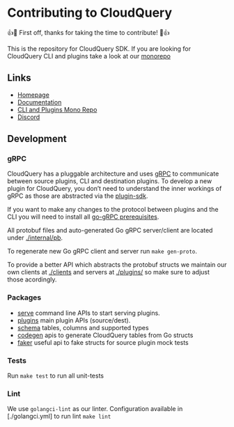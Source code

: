 # Contributing to CloudQuery

:+1::tada: First off, thanks for taking the time to contribute! :tada::+1:

This is the repository for CloudQuery SDK. If you are looking for CloudQuery CLI and plugins take a look at our [monorepo](https://github.com/cloudquery/cloudquery)

## Links

- [Homepage](https://cloudquery.io)
- [Documentation](https://docs.cloudquery.io)
- [CLI and Plugins Mono Repo](https://github.com/cloudquery/cloudquery)
- [Discord](https://cloudquery.io/discord)

## Development

### gRPC

CloudQuery has a pluggable architecture and uses [gRPC](https://grpc.io/) to communicate between source plugins, CLI and destination plugins. To develop a new plugin for CloudQuery, you don’t need to understand the inner workings of gRPC as those are abstracted via the [plugin-sdk](#cloudquery-plugin-sdk-repository).

If you want to make any changes to the protocol between plugins and the CLI you will need to install all [go-gRPC prerequisites](https://grpc.io/docs/languages/go/quickstart/#prerequisites).

All protobuf files and auto-generated Go gRPC server/client are located under [./internal/pb](./internal/pb/).

To regenerate new Go gRPC client and server run `make gen-proto`.

To provide a better API which abstracts the protobuf structs we maintain our own clients at [./clients](./clients) and servers at [./plugins/](./plugins/) so make sure to adjust those acordingly.

### Packages

- [serve](./serve) command line APIs to start serving plugins.
- [plugins](./plugins/) main plugin APIs (source/dest).
- [schema](./schema/) tables, columns and supported types
- [codegen](./codegen) apis to generate CloudQuery tables from Go structs
- [faker](./faker) useful api to fake structs for source plugin mock tests

### Tests

Run `make test` to run all unit-tests

### Lint

We use `golangci-lint` as our linter. Configuration available in [./golangci.yml] to run lint `make lint`

